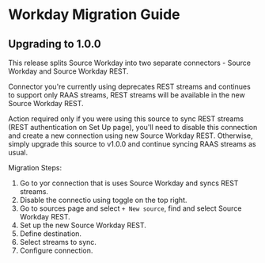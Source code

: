 # Workday Migration Guide

## Upgrading to 1.0.0


This release splits Source Workday into two separate connectors - Source Workday and Source Workday REST. 


Connector you're currently using deprecates REST streams and continues to support only RAAS streams, REST streams will be available in the new Source Workday REST. 

Action required only if you were using this source to sync REST streams (REST authentication on Set Up page), you'll need to disable this connection and create a new connection using new Source Workday REST. Otherwise, simply upgrade this source to v1.0.0 and continue syncing RAAS streams as usual.

Migration Steps:

1. Go to yor connection that is uses Source Workday and syncs REST streams.
2. Disable the connectio using toggle on the top right.
3. Go to sources page and select `+ New source`, find and select Source Workday REST.
4. Set up the new Source Workday REST.
5. Define destination.
6. Select streams to sync.
7. Configure connection.
